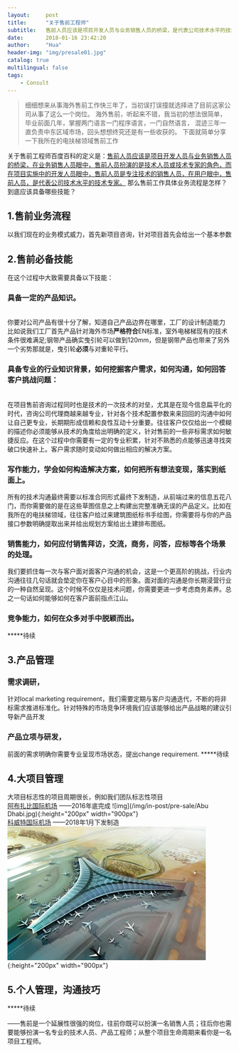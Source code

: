 ```yaml
---
layout:     post
title:      "关于售前工程师"
subtitle:   售前人员应该是项目开发人员与业务销售人员的桥梁，是代表公司技术水平的技术专家
date:       2018-01-16 23:42:20
author:     "Hua"
header-img: "img/presale01.jpg"
catalog: true
multilingual: false
tags:
    - Consult
---
```


> 细细想来从事海外售前工作快三年了，当初误打误撞就选择进了目前这家公司从事了这么一个岗位。
海外售前，听起来不错，我当初的想法很简单，毕业前面几年，掌握两门语言一门程序语言，一门自然语言，
混迹三年一直负责中东区域市场，回头想想终究还是有一些收获的。
下面就简单分享一下我所在的电扶梯领域售前工作

关于售前工程师百度百科的定义是：[售前人员应该是项目开发人员与业务销售人员的桥梁，在业务销售人员眼中，售前人员扮演的是技术人员或技术专家的角色，而在项目实施中的开发人员眼中，售前人员是专注技术的销售人员，在用户眼中，售前人员，是代表公司技术水平的技术专家。](https://baike.baidu.com/item/%E5%94%AE%E5%89%8D%E5%B7%A5%E7%A8%8B%E5%B8%88/9341955?fr=aladdin)
那么售前工作具体业务流程是怎样？到底应该具备哪些技能？

## 1.售前业务流程
以我们现在的业务模式威力，首先新项目咨询，针对项目首先会给出一个基本参数

## 2.售前必备技能
在这个过程中大致需要具备以下技能：
### 具备一定的产品知识。
<br>你要对公司产品有很十分了解，知道自己产品边界在哪里，工厂的设计制造能力
比如说我们工厂首先产品针对海外市场**严格符合**EN标准，室外电梯梯现有的技术条件很难满足;钢带产品确实曳引轮可以做到120mm，但是钢带产品也带来了另外一个劣势那就是，曳引轮**必须**与对重轮平行。
### 具备专业的行业知识背景，如何挖掘客户需求，如何沟通，如何回答客户挑战问题：
<br>在项目售前咨询过程同时也是技术的一次技术的对垒，尤其是在现今信息扁平化的时代，咨询公司代理商越来越专业，针对各个技术配置参数来来回回的沟通中如何让自己更专业，长期期形成信赖和良性互动十分重要。往往客户仅仅给出一个模糊的描述你必须能够从技术的角度给出明确的定义，针对售前的一些非标需求如何敏捷反应。在这个过程中你需要有一定的专业积累，针对不熟悉的点能够迅速寻找突破口快速补上。客户需求随时变动如何做出相应的解决方案。
### 写作能力，学会如何构造解决方案，如何把所有想法变现，落实到纸面上。
所有的技术沟通最终需要以标准合同形式最终下发制造，从前端过来的信息五花八门，而你需要做的是在这些草图信息之上构建出完整准确无误的产品定义。比如在我所在的电扶梯领域，往往客户给过来建筑图纸标书手绘图，你需要将与你的产品接口参数明确提取出来并给出规划方案给出土建排布图纸。
### 销售能力，如何应付销售拜访，交流，商务，问答，应标等各个场景的处理。
我们要抓住每一次与客户面对面客户沟通的机会，这是一个更高阶的挑战，行业内沟通往往几句话就会垫定你在客户心目中的形象。面对面的沟通是你长期浸营行业的一种自然呈现。这个时候不仅仅是技术问题，你需要更进一步考虑商务素养。总之一句话如何能够如何在客户面前指点江山。
### 竞争能力，如何在众多对手中脱颖而出。
*****待续
## 3.产品管理
### 需求调研，
针对local marketing requirement，我们需要定期与客户沟通迭代，不断的将非标需求推进标准化。针对特殊的市场竞争环境我们应该能够给出产品战略的建议引导新产品开发
### 产品立项与研发，
前面的需求明确你需要专业呈现市场状态，提出change requirement.
*****待续
## 4.大项目管理
大项目标志性的项目周期很长，例如我们团队标志性项目
<br>[阿布扎比国际机场](http://www.abudhabiairport.ae/english/) ——2016年底完成
![img](/img/in-post/pre-sale/Abu Dhabi.jpg){:height="200px" width="900px"}
<br>[科威特国际机场](https://www.dgca.gov.kw/ar/travellers/) ——2018年1月下发制造
![img](/img/in-post/pre-sale/Kuwait-Air.jpg){:height="200px" width="900px"}

## 5.个人管理，沟通技巧
*****待续

——售前是一个延展性很强的岗位，往前你既可以扮演一名销售人员；往后你也需要能够扮演一名专业的技术人员、产品工程师；从整个项目生命周期来看你是一名项目工程师。


